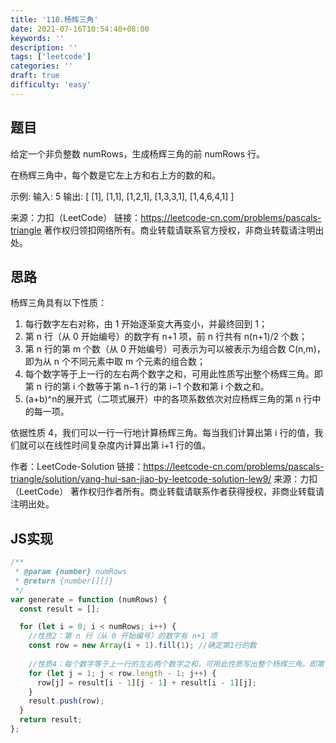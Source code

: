 ```yaml
---
title: '118.杨辉三角'
date: 2021-07-16T10:54:40+08:00
keywords: ''
description: ''
tags: ['leetcode']
categories: ''
draft: true
difficulty: 'easy'
---
```


## 题目

给定一个非负整数 numRows，生成杨辉三角的前 numRows 行。

在杨辉三角中，每个数是它左上方和右上方的数的和。

示例:
输入: 5
输出:
[
     [1],
    [1,1],
   [1,2,1],
  [1,3,3,1],
 [1,4,6,4,1]
]

来源：力扣（LeetCode）
链接：https://leetcode-cn.com/problems/pascals-triangle
著作权归领扣网络所有。商业转载请联系官方授权，非商业转载请注明出处。


## 思路

杨辉三角具有以下性质：

1. 每行数字左右对称，由 1 开始逐渐变大再变小，并最终回到 1；
2. 第 n 行（从 0 开始编号）的数字有 n+1 项，前 n 行共有 n(n+1)/2 个数；
3. 第 n 行的第 m 个数（从 0 开始编号）可表示为可以被表示为组合数 C(n,m)，即为从 n 个不同元素中取 m 个元素的组合数；
4. 每个数字等于上一行的左右两个数字之和，可用此性质写出整个杨辉三角。即第 n 行的第 i 个数等于第 n−1 行的第 i−1 个数和第 i 个数之和。
5. (a+b)^n的展开式（二项式展开）中的各项系数依次对应杨辉三角的第 n 行中的每一项。

依据性质 4，我们可以一行一行地计算杨辉三角。每当我们计算出第 i 行的值，我们就可以在线性时间复杂度内计算出第 i+1 行的值。

作者：LeetCode-Solution
链接：https://leetcode-cn.com/problems/pascals-triangle/solution/yang-hui-san-jiao-by-leetcode-solution-lew9/
来源：力扣（LeetCode）
著作权归作者所有。商业转载请联系作者获得授权，非商业转载请注明出处。

## JS实现

```javascript
/**
 * @param {number} numRows
 * @return {number[][]}
 */
var generate = function (numRows) {
  const result = [];

  for (let i = 0; i < numRows; i++) {
    //性质2：第 n 行（从 0 开始编号）的数字有 n+1 项
    const row = new Array(i + 1).fill(1); //确定第1行的数
    
    //性质4：每个数字等于上一行的左右两个数字之和，可用此性质写出整个杨辉三角。即第 n 行的第 i 个数等于第 n−1 行的第 i−1 个数和第 i 个数之和。
    for (let j = 1; j < row.length - 1; j++) {
      row[j] = result[i - 1][j - 1] + result[i - 1][j];
    }
    result.push(row);
  }
  return result;
};
```
